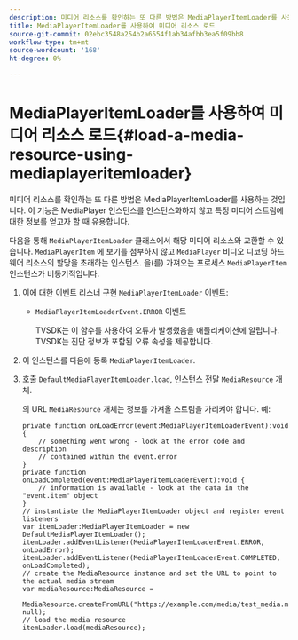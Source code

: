 ```yaml
---
description: 미디어 리소스를 확인하는 또 다른 방법은 MediaPlayerItemLoader를 사용하는 것입니다. 이 기능은 MediaPlayer 인스턴스를 인스턴스화하지 않고 특정 미디어 스트림에 대한 정보를 얻고자 할 때 유용합니다.
title: MediaPlayerItemLoader를 사용하여 미디어 리소스 로드
source-git-commit: 02ebc3548a254b2a6554f1ab34afbb3ea5f09bb8
workflow-type: tm+mt
source-wordcount: '168'
ht-degree: 0%

---
```


# MediaPlayerItemLoader를 사용하여 미디어 리소스 로드{#load-a-media-resource-using-mediaplayeritemloader}

미디어 리소스를 확인하는 또 다른 방법은 MediaPlayerItemLoader를 사용하는 것입니다. 이 기능은 MediaPlayer 인스턴스를 인스턴스화하지 않고 특정 미디어 스트림에 대한 정보를 얻고자 할 때 유용합니다.

다음을 통해 `MediaPlayerItemLoader` 클래스에서 해당 미디어 리소스와 교환할 수 있습니다. `MediaPlayerItem` 에 보기를 첨부하지 않고 `MediaPlayer` 비디오 디코딩 하드웨어 리소스의 할당을 초래하는 인스턴스. 을(를) 가져오는 프로세스 `MediaPlayerItem` 인스턴스가 비동기적입니다.

1. 이에 대한 이벤트 리스너 구현 `MediaPlayerItemLoader` 이벤트:

   * `MediaPlayerItemLoaderEvent.ERROR` 이벤트

     TVSDK는 이 함수를 사용하여 오류가 발생했음을 애플리케이션에 알립니다. TVSDK는 진단 정보가 포함된 오류 속성을 제공합니다.

1. 이 인스턴스를 다음에 등록 `MediaPlayerItemLoader`.
1. 호출 `DefaultMediaPlayerItemLoader.load`, 인스턴스 전달 `MediaResource` 개체.

   의 URL `MediaResource` 개체는 정보를 가져올 스트림을 가리켜야 합니다. 예:

   ```
   private function onLoadError(event:MediaPlayerItemLoaderEvent):void { 
       // something went wrong - look at the error code and description 
       // contained within the event.error 
   } 
   private function onLoadCompleted(event:MediaPlayerItemLoaderEvent):void { 
       // information is available - look at the data in the "event.item" object 
   } 
   // instantiate the MediaPlayerItemLoader object and register event listeners 
   var itemLoader:MediaPlayerItemLoader = new DefaultMediaPlayerItemLoader(); 
   itemLoader.addEventListener(MediaPlayerItemLoaderEvent.ERROR, onLoadError); 
   itemLoader.addEventListener(MediaPlayerItemLoaderEvent.COMPLETED, onLoadCompleted); 
   // create the MediaResource instance and set the URL to point to the actual media stream 
   var mediaResource:MediaResource = 
     MediaResource.createFromURL("https://example.com/media/test_media.m3u8", null); 
   // load the media resource 
   itemLoader.load(mediaResource); 
   ```
